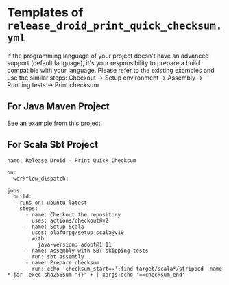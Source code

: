 # Templates of `release_droid_print_quick_checksum.yml`

If the programming language of your project doesn't have an advanced support (default language), it's your responsibility to prepare a build compatible with your language.
Please refer to the existing examples and use the similar steps: Checkout -> Setup environment -> Assembly -> Running tests -> Print checksum

## For Java Maven Project

See [an example from this project](../../../.github/workflows/release_droid_print_quick_checksum.yml).

## For Scala Sbt Project

```
name: Release Droid - Print Quick Checksum

on:
  workflow_dispatch:

jobs:
  build:
    runs-on: ubuntu-latest
    steps:
      - name: Checkout the repository
        uses: actions/checkout@v2
      - name: Setup Scala
        uses: olafurpg/setup-scala@v10
        with:
          java-version: adopt@1.11
      - name: Assembly with SBT skipping tests
        run: sbt assembly
      - name: Prepare checksum
        run: echo 'checksum_start==';find target/scala*/stripped -name *.jar -exec sha256sum "{}" + | xargs;echo '==checksum_end'
```